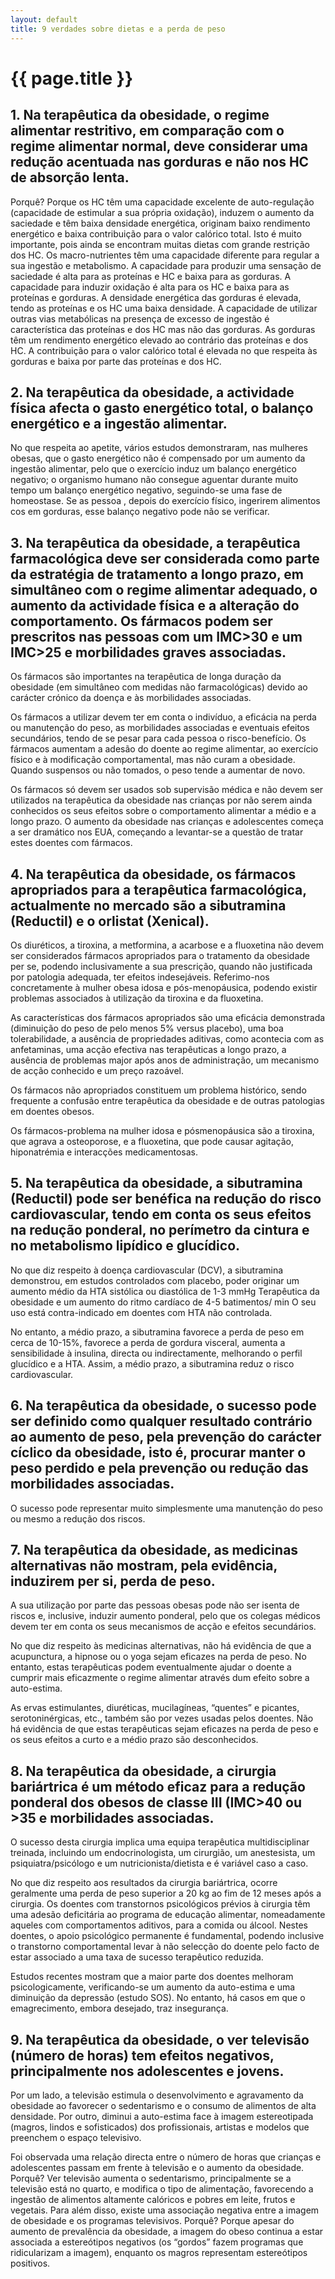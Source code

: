 ```yaml
---
layout: default
title: 9 verdades sobre dietas e a perda de peso
---
```


# {{ page.title }}

## 1. Na terapêutica da obesidade, o regime alimentar restritivo, em comparação com o regime alimentar normal, deve considerar uma redução acentuada nas gorduras e não nos HC de absorção lenta.

Porquê? Porque os HC têm uma capacidade excelente de auto-regulação (capacidade de estimular a sua própria oxidação), induzem o aumento da saciedade e têm baixa densidade energética, originam baixo rendimento energético e baixa contribuição para o valor calórico total. Isto é muito importante, pois ainda se encontram muitas dietas com grande restrição dos HC.
Os macro-nutrientes têm uma capacidade diferente para regular a sua ingestão e metabolismo. A capacidade para produzir uma sensação de saciedade é alta para as proteínas e HC e baixa para as gorduras. A capacidade para induzir oxidação é alta para os HC e baixa para as proteínas e gorduras. A densidade energética das gorduras é elevada, tendo as proteínas e os HC uma baixa densidade. A capacidade de utilizar outras vias metabólicas na presença de excesso de ingestão é característica das proteínas e dos HC mas não das gorduras. As gorduras têm um rendimento energético elevado ao contrário das proteínas e dos HC. A contribuição para o valor calórico total é elevada no que respeita às gorduras e baixa por parte das proteínas e dos HC.

## 2. Na terapêutica da obesidade, a actividade física afecta o gasto energético total, o balanço energético e a ingestão alimentar.

No que respeita ao apetite, vários estudos demonstraram, nas mulheres obesas, que o gasto energético não é compensado por um aumento da ingestão alimentar, pelo que o exercício induz um balanço energético negativo; o organismo humano não consegue aguentar durante muito tempo um balanço energético negativo, seguindo-se uma fase de homeostase. Se as pessoa , depois do exercício físico, ingerirem alimentos cos em gorduras, esse balanço negativo pode não se verificar.

## 3. Na terapêutica da obesidade, a terapêutica farmacológica deve ser considerada como parte da estratégia de tratamento a longo prazo, em simultâneo com o regime alimentar adequado, o aumento da actividade física e a alteração do comportamento. Os fármacos podem ser prescritos nas pessoas com um IMC>30 e um IMC>25 e morbilidades graves associadas.

Os fármacos são importantes na terapêutica de longa duração da obesidade (em simultâneo com medidas não farmacológicas) devido ao carácter crónico da doença e às morbilidades associadas.

Os fármacos a utilizar devem ter em conta o indivíduo, a eficácia na perda ou manutenção do peso, as morbilidades associadas e eventuais efeitos secundários, tendo de se pesar para cada pessoa o risco-benefício.
Os fármacos aumentam a adesão do doente ao regime alimentar, ao exercício físico e à modificação comportamental, mas não curam a obesidade. Quando suspensos ou não tomados, o peso tende a aumentar de novo.

Os fármacos só devem ser usados sob supervisão médica e não devem ser utilizados na terapêutica da obesidade nas crianças por não serem ainda conhecidos os seus efeitos sobre o comportamento alimentar a médio e a longo prazo.
O aumento da obesidade nas crianças e adolescentes começa a ser dramático nos EUA, começando a levantar-se a questão de tratar estes doentes com fármacos.

## 4. Na terapêutica da obesidade, os fármacos apropriados para a terapêutica farmacológica, actualmente no mercado são a sibutramina (Reductil) e o orlistat (Xenical).

Os diuréticos, a tiroxina, a metformina, a acarbose e a fluoxetina não devem ser considerados fármacos apropriados para o tratamento da obesidade per se, podendo inclusivamente a sua prescrição, quando não justificada por patologia adequada, ter efeitos indesejáveis. Referimo-nos concretamente à mulher obesa idosa e pós-menopáusica, podendo existir problemas associados à utilização da tiroxina e da fluoxetina.

As características dos fármacos apropriados são uma eficácia demonstrada (diminuição do peso de pelo menos 5% versus placebo), uma boa tolerabilidade, a ausência de propriedades aditivas, como acontecia com as anfetaminas, uma acção efectiva nas terapêuticas a longo prazo, a ausência de problemas major após anos de administração, um mecanismo de acção conhecido e um preço razoável.

Os fármacos não apropriados constituem um problema histórico, sendo frequente a confusão entre terapêutica da obesidade e de outras patologias em doentes obesos.

Os fármacos-problema na mulher idosa e pósmenopáusica são a tiroxina, que agrava a osteoporose, e a fluoxetina, que pode causar agitação, hiponatrémia e interacções medicamentosas.

## 5. Na terapêutica da obesidade, a sibutramina (Reductil) pode ser benéfica na redução do risco cardiovascular, tendo em conta os seus efeitos na redução ponderal, no perímetro da cintura e no metabolismo lipídico e glucídico.

No que diz respeito à doença cardiovascular (DCV), a sibutramina demonstrou, em estudos controlados com placebo, poder originar um aumento médio da HTA sistólica ou diastólica de 1-3 mmHg Terapêutica da obesidade e um aumento do ritmo cardíaco de 4-5 batimentos/ min O seu uso está contra-indicado em doentes com HTA não controlada.

No entanto, a médio prazo, a sibutramina favorece a perda de peso em cerca de 10-15%, favorece a perda de gordura visceral, aumenta a sensibilidade à insulina, directa ou indirectamente, melhorando o perfil glucídico e a HTA. Assim, a médio prazo, a sibutramina reduz o risco cardiovascular.

## 6. Na terapêutica da obesidade, o sucesso pode ser definido como qualquer resultado contrário ao aumento de peso, pela prevenção do carácter cíclico da obesidade, isto é, procurar manter o peso perdido e pela prevenção ou redução das morbilidades associadas.

O sucesso pode representar muito simplesmente uma manutenção do peso ou mesmo a redução dos riscos.

## 7. Na terapêutica da obesidade, as medicinas alternativas não mostram, pela evidência, induzirem per si, perda de peso.

A sua utilização por parte das pessoas obesas pode não ser isenta de riscos e, inclusive, induzir aumento ponderal, pelo que os colegas médicos devem ter em conta os seus mecanismos de acção e efeitos secundários.

No que diz respeito às medicinas alternativas, não há evidência de que a acupunctura, a hipnose ou o yoga sejam eficazes na perda de peso. No entanto, estas terapêuticas podem eventualmente ajudar o doente a cumprir mais eficazmente o regime alimentar através dum efeito sobre a auto-estima.

As ervas estimulantes, diuréticas, mucilagíneas, “quentes” e picantes, serotoninérgicas, etc., também são por vezes usadas pelos doentes. Não há evidência de que estas terapêuticas sejam eficazes na perda de peso e os seus efeitos a curto e a médio prazo são desconhecidos.

## 8. Na terapêutica da obesidade, a cirurgia bariártrica é um método eficaz para a redução ponderal dos obesos de classe III (IMC>40 ou >35 e morbilidades associadas.

O sucesso desta cirurgia implica uma equipa terapêutica multidisciplinar treinada, incluindo um endocrinologista, um cirurgião, um anestesista, um psiquiatra/psicólogo e um nutricionista/dietista e é variável caso a caso.

No que diz respeito aos resultados da cirurgia bariártrica, ocorre geralmente uma perda de peso superior a 20 kg ao fim de 12 meses após a cirurgia. Os doentes com transtornos psicológicos prévios à cirurgia têm uma adesão deficitária ao programa de educação alimentar, nomeadamente aqueles com comportamentos aditivos, para a comida ou álcool. Nestes doentes, o apoio psicológico permanente é fundamental, podendo inclusive o transtorno comportamental levar à não selecção do doente pelo facto de estar associado a uma taxa de sucesso terapêutico reduzida.

Estudos recentes mostram que a maior parte dos doentes melhoram psicologicamente, verificando-se um aumento da auto-estima e uma diminuição da depressão (estudo SOS). No entanto, há casos em que o emagrecimento, embora desejado, traz insegurança.

## 9. Na terapêutica da obesidade, o ver televisão (número de horas) tem efeitos negativos, principalmente nos adolescentes e jovens.

Por um lado, a televisão estimula o desenvolvimento e agravamento da obesidade ao favorecer o sedentarismo e o consumo de alimentos de alta densidade. Por outro, diminui a auto-estima face à imagem estereotipada (magros, lindos e sofisticados) dos profissionais, artistas e modelos que preenchem o espaço televisivo.

Foi observada uma relação directa entre o número de horas que crianças e adolescentes passam em frente à televisão e o aumento da obesidade. Porquê? Ver televisão aumenta o sedentarismo, principalmente se a televisão está no quarto, e modifica o tipo de alimentação, favorecendo a ingestão de alimentos altamente calóricos e pobres em leite, frutos e vegetais. Para além disso, existe uma associação negativa entre a imagem de obesidade e os programas televisivos. Porquê? Porque apesar do aumento de prevalência da obesidade, a imagem do obeso continua a estar associada a estereótipos negativos (os “gordos” fazem programas que ridicularizam a imagem), enquanto os magros representam estereótipos positivos.